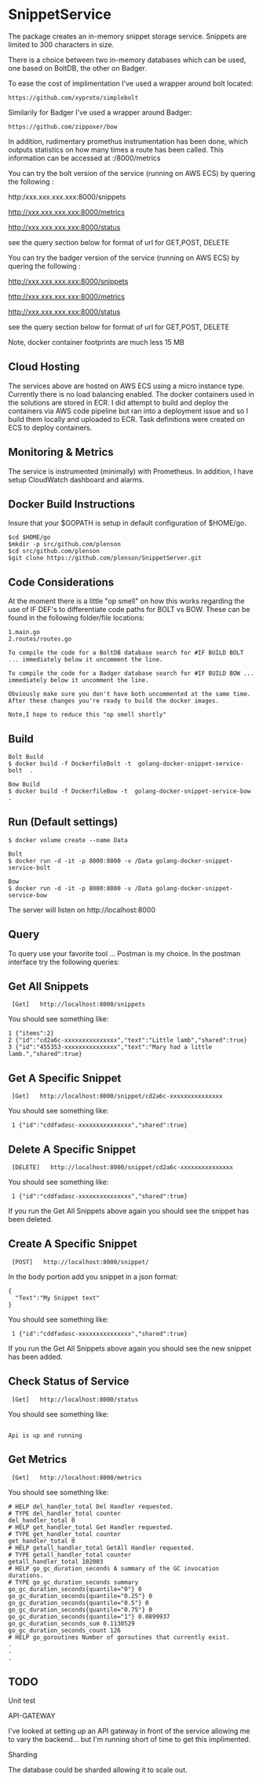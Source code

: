 SnippetService
==============
The package creates an in-memory snippet storage service.
Snippets are limited to 300 characters in size.


There is a choice between two in-memory databases which can be used, one based on BoltDB, the other on Badger.

To ease the cost of implimentation I've used a wrapper around bolt located:

```
https://github.com/xyproto/simplebolt
```

Similarily for Badger I've used a wrapper around Badger:

```
https://github.com/zippoxer/bow
```


In addition, rudimentary promethus instrumentation has been done, which outputs statistics on how many times a
route has been called. This information can be accessed at :/8000/metrics

You can try the bolt version of the service (running on AWS ECS) by quering the following :

http:/xxx.xxx.xxx.xxx:8000/snippets

http://xxx.xxx.xxx.xxx:8000/metrics

http://xxx.xxx.xxx.xxx:8000/status

see the query section below for format of url for GET,POST, DELETE

You can try the badger version of the service  (running on AWS ECS) by quering the following :

http://xxx.xxx.xxx.xxx:8000/snippets

http://xxx.xxx.xxx.xxx:8000/metrics

http://xxx.xxx.xxx.xxx:8000/status

see the query section below for format of url for GET,POST, DELETE

Note, docker container footprints are much less 15 MB

Cloud Hosting
----------------
The services above are hosted on AWS ECS using a micro instance type. Currently there is no load balancing enabled.
The docker containers used in the solutions are stored in ECR. I did attempt to build and deploy the containers via AWS code pipeline but ran into a deployment issue and so I build them locally and uploaded to ECR. Task definitions were created on 
ECS to deploy containers.

Monitoring & Metrics
--------------------
The service is instrumented (minimally) with Prometheus. In addition, I have setup CloudWatch dashboard and alarms.


Docker Build Instructions
-------------------------

Insure that your $GOPATH is setup in default configuration of $HOME/go.

```
$cd $HOME/go
$mkdir -p src/github.com/plenson
$cd src/github.com/plenson
$git clone https://github.com/plenson/SnippetServer.git

```
Code Considerations
------------------
At the moment there is a little "op smell" on how this works regarding the use of IF DEF's
to differentiate code paths for BOLT vs BOW. These can be found in the following folder/file locations:

```
1.main.go
2.routes/routes.go

To compile the code for a BoltDB database search for #IF BUILD BOLT ... immediately below it uncomment the line.

To compile the code for a Badger database search for #IF BUILD BOW ... immediately below it uncomment the line.

Obviously make sure you don't have both uncommented at the same time.
After these changes you're ready to build the docker images.

Note,I hope to reduce this "op smell shortly"
```

Build
------

```
Bolt Build
$ docker build -f DockerfileBolt -t  golang-docker-snippet-service-bolt  .

Bow Build
$ docker build -f DockerfileBow -t  golang-docker-snippet-service-bow  .

```

Run (Default settings)
-----------------------

```
$ docker volume create --name Data

Bolt
$ docker run -d -it -p 8000:8000 -v /Data golang-docker-snippet-service-bolt

Bow
$ docker run -d -it -p 8000:8000 -v /Data golang-docker-snippet-service-bow

```

The server will listen on http://localhost:8000

Query
------
To query use your favorite tool ... Postman is my choice.
In the postman interface try the following queries:

Get All Snippets
-----------------

```
 [Get]   http://localhost:8000/snippets
```

 You should see something like:

 ```
 1 {"items":2}
 2 {"id":"cd2a6c-xxxxxxxxxxxxxxx","text":"Little lamb","shared":true}
 3 {"id":"455353-xxxxxxxxxxxxxxx","text":"Mary had a little lamb.","shared":true}
```

Get A Specific Snippet
------------------------

```
 [Get]   http://localhost:8000/snippet/cd2a6c-xxxxxxxxxxxxxxx
```

 You should see something like:

```
 1 {"id":"cddfadasc-xxxxxxxxxxxxxxx","shared":true}
```

Delete A Specific Snippet
------------------------

```
 [DELETE]   http://localhost:8000/snippet/cd2a6c-xxxxxxxxxxxxxxx
```

 You should see something like:

```
 1 {"id":"cddfadasc-xxxxxxxxxxxxxxx","shared":true}
```

If you run the Get All Snippets above again you should see the  snippet has been deleted.

Create A Specific Snippet
------------------------

```
 [POST]   http://localhost:8000/snippet/
```

In the body portion add you snippet in a json format:

```
{
  "Text":"My Snippet text"
}
```

You should see something like:

```
 1 {"id":"cddfadasc-xxxxxxxxxxxxxxx","shared":true}
```

If you run the Get All Snippets above again you should see the new snippet has been added.

Check Status of Service
------------------------

```
 [Get]   http://localhost:8000/status
```

 You should see something like:

```

Api is up and running

```

Get Metrics
------------------------

```
 [Get]   http://localhost:8000/metrics
```

You should see something like:

```
# HELP del_handler_total Del Handler requested.
# TYPE del_handler_total counter
del_handler_total 0
# HELP get_handler_total Get Handler requested.
# TYPE get_handler_total counter
get_handler_total 0
# HELP getall_handler_total GetAll Handler requested.
# TYPE getall_handler_total counter
getall_handler_total 102003
# HELP go_gc_duration_seconds A summary of the GC invocation durations.
# TYPE go_gc_duration_seconds summary
go_gc_duration_seconds{quantile="0"} 0
go_gc_duration_seconds{quantile="0.25"} 0
go_gc_duration_seconds{quantile="0.5"} 0
go_gc_duration_seconds{quantile="0.75"} 0
go_gc_duration_seconds{quantile="1"} 0.0899937
go_gc_duration_seconds_sum 0.1130529
go_gc_duration_seconds_count 126
# HELP go_goroutines Number of goroutines that currently exist.
.
.
.
```

TODO
----

Unit test


API-GATEWAY

I've looked at setting up an API gateway in front of the service allowing me to vary the backend... but I'm running short of time to get this implimented.


Sharding

The database could be sharded allowing it to scale out.


